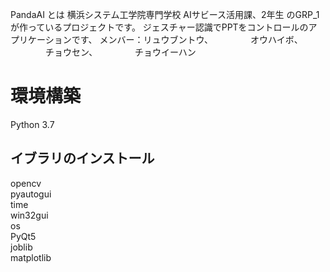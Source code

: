 PandaAI とは
横浜システム工学院専門学校
AIサビース活用課、2年生
のGRP_1が作っているプロジェクトです。
ジェスチャー認識でPPTをコントロールのアプリケーションです、
メンバー：リュウブントウ、
　　　　オウハイボ、
　　　　チョウセン、
　　　　チョウイーハン


<h1>環境構築</h1> 
Python 3.7<br>
<h2>イブラリのインストール</h2>
 opencv<br>
pyautogui<br>
time<br>
win32gui<br>
os<br>
PyQt5<br>
joblib<br>
matplotlib<br>
